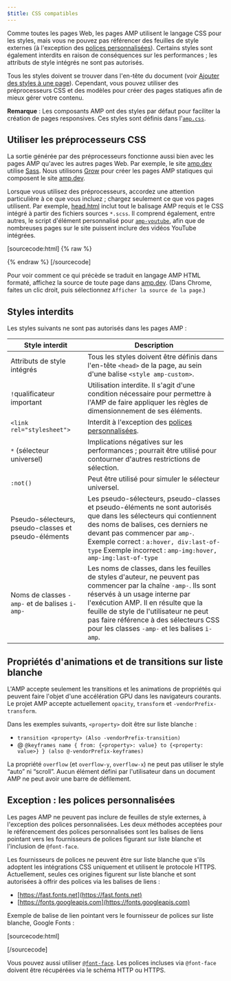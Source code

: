 ```yaml
---
$title: CSS compatibles
---
```


Comme toutes les pages Web, les pages AMP utilisent le langage CSS pour les styles, mais vous ne pouvez pas référencer des feuilles de style externes (à l'exception des [polices personnalisées](#the-custom-fonts-exception)).
Certains styles sont également interdits en raison de conséquences sur les performances ; les attributs de style intégrés ne sont pas autorisés.

Tous les styles doivent se trouver dans l'en-tête du document (voir [Ajouter des styles à une page](../../../../documentation/guides-and-tutorials/learn/validation-workflow/validate_amp.md)).
Cependant, vous pouvez utiliser des préprocesseurs CSS et des modèles pour créer des pages statiques afin de mieux gérer votre contenu.

**Remarque** : Les composants AMP ont des styles par défaut pour faciliter la création de pages responsives.
Ces styles sont définis dans l'[`amp.css`](https://github.com/ampproject/amphtml/blob/master/css/amp.css).

## Utiliser les préprocesseurs CSS <a name="using-css-preprocessors"></a>

La sortie générée par des préprocesseurs fonctionne aussi bien avec les pages AMP qu'avec les autres pages Web.
Par exemple, le site [amp.dev](https://amp.dev/) utilise [Sass](http://sass-lang.com/).
Nous utilisons [Grow](http://grow.io/) pour créer les pages AMP statiques qui composent le site [amp.dev](https://amp.dev/).

Lorsque vous utilisez des préprocesseurs, accordez une attention particulière à ce que vous incluez ; chargez seulement ce que vos pages utilisent.
Par exemple, [head.html](https://github.com/ampproject/docs/blob/master/views/partials/head.html) inclut tout le balisage AMP requis et le CSS intégré à partir des fichiers sources `*.scss`.
Il comprend également, entre autres, le script d'élément personnalisé pour [`amp-youtube`](../../../../documentation/components/reference/amp-youtube.md), afin que de nombreuses pages sur le site puissent inclure des vidéos YouTube intégrées.

[sourcecode:html] {% raw %}

<head>
  <meta charset="utf-8">
  <meta name="viewport" content="width=device-width">
  <meta property="og:description" content="{% if doc.description %}{{doc.description}} – {% endif %}AMP Project">
  <meta name="description" content="{% if doc.description %}{{doc.description}} – {% endif %}AMP Project">

  <title>AMP Project</title>
  <link rel="shortcut icon" href="/static/img/amp_favicon.png">
  <link rel="canonical" href="{{doc.url}}">
  <link href="https://fonts.googleapis.com/css?family=Roboto:200,300,400,500,700" rel="stylesheet" type="text/css">
  <style amp-custom>
  {% include "/assets/css/main.min.css" %}
  </style>

  <style amp-boilerplate>body{-webkit-animation:-amp-start 8s steps(1,end) 0s 1 normal both;-moz-animation:-amp-start 8s steps(1,end) 0s 1 normal both;-ms-animation:-amp-start 8s steps(1,end) 0s 1 normal both;animation:-amp-start 8s steps(1,end) 0s 1 normal both}@-webkit-keyframes -amp-start{from{visibility:hidden}to{visibility:visible}}@-moz-keyframes -amp-start{from{visibility:hidden}to{visibility:visible}}@-ms-keyframes -amp-start{from{visibility:hidden}to{visibility:visible}}@-o-keyframes -amp-start{from{visibility:hidden}to{visibility:visible}}@keyframes -amp-start{from{visibility:hidden}to{visibility:visible}}</style><noscript><style amp-boilerplate>body{-webkit-animation:none;-moz-animation:none;-ms-animation:none;animation:none}</style></noscript>
  <script async src="https://cdn.ampproject.org/v0.js"></script>
  <script async custom-element="amp-carousel" src="https://cdn.ampproject.org/v0/amp-carousel-0.1.js"></script>
  <script async custom-element="amp-analytics" src="https://cdn.ampproject.org/v0/amp-analytics-0.1.js"></script>
  <script async custom-element="amp-lightbox" src="https://cdn.ampproject.org/v0/amp-lightbox-0.1.js"></script>
  <script async custom-element="amp-youtube" src="https://cdn.ampproject.org/v0/amp-youtube-0.1.js"></script>
  <script async custom-element="amp-sidebar" src="https://cdn.ampproject.org/v0/amp-sidebar-0.1.js"></script>
  <script async custom-element="amp-iframe" src="https://cdn.ampproject.org/v0/amp-iframe-0.1.js"></script>
</head>
{% endraw %} [/sourcecode]

Pour voir comment ce qui précède se traduit en langage AMP HTML formaté, affichez la source de toute page dans [amp.dev](https://amp.dev/).
(Dans Chrome, faites un clic droit, puis sélectionnez `Afficher la source de la page`.)

## Styles interdits

Les styles suivants ne sont pas autorisés dans les pages AMP :

<table>
  <thead>
    <tr>
      <th data-th="Banned style">Style interdit</th>
      <th data-th="Description">Description</th>
    </tr>
  </thead>
  <tbody>
    <tr>
      <td data-th="Banned style">Attributs de style intégrés</td>
      <td data-th="Description">Tous les styles doivent être définis dans l'en-tête <code>&lt;head&gt;</code> de la page, au sein d'une balise <code>&lt;style amp-custom&gt;</code>.</td>
    </tr>
    <tr>
      <td data-th="Banned style"><code>!</code>qualificateur important </td>
      <td data-th="Description">Utilisation interdite.
      Il s'agit d'une condition nécessaire pour permettre à l'AMP de faire appliquer les règles de dimensionnement de ses éléments.</td>
    </tr>
    <tr>
      <td data-th="Banned style"><code>&lt;link rel="stylesheet"&gt;</code></td>
      <td data-th="Description">Interdit à l'exception des <a href="#the-custom-fonts-exception">polices personnalisées</a>.</td>
    </tr>
    <tr>
      <td data-th="Banned style"><code>*</code> (sélecteur universel)</td>
      <td data-th="Description">Implications négatives sur les performances ; pourrait être utilisé pour contourner d'autres restrictions de sélection.</td>
    </tr>
    <tr>
      <td data-th="Banned style"><code>:not()</code></td>
      <td data-th="Description">Peut être utilisé pour simuler le sélecteur universel.</td>
    </tr>
    <tr>
      <td data-th="Banned style">Pseudo-sélecteurs, pseudo-classes et pseudo-éléments</td>
      <td data-th="Description">Les pseudo-sélecteurs, pseudo-classes et pseudo-éléments ne sont autorisés que dans les sélecteurs qui contiennent des noms de balises, ces derniers ne devant pas commencer par <code>amp-</code>.
      Exemple correct : <code>a:hover, div:last-of-type</code>
      Exemple incorrect : <code>amp-img:hover, amp-img:last-of-type</code></td>
    </tr>
    <tr>
      <td data-th="Banned style">Noms de classes <code>-amp-</code> et de balises <code>i-amp-</code></td>
      <td data-th="Description">Les noms de classes, dans les feuilles de styles d'auteur, ne peuvent pas commencer par la chaîne <code>-amp-</code>. Ils sont réservés à un usage interne par l'exécution AMP. Il en résulte que la feuille de style de l'utilisateur ne peut pas faire référence à des sélecteurs CSS pour les classes <code>-amp-</code> et les balises <code>i-amp</code>.</td>
    </tr>
  </tbody>
</table>

## Propriétés d'animations et de transitions sur liste blanche <a name="the-custom-fonts-exception"></a>

L'AMP accepte seulement les transitions et les animations de propriétés qui peuvent faire l'objet d'une accélération GPU dans les navigateurs courants.
Le projet AMP accepte actuellement `opacity`, `transform` et `-vendorPrefix-transform`.

Dans les exemples suivants, `<property>` doit être sur liste blanche :

- `transition <property> (Also -vendorPrefix-transition)`
- @ `@keyframes name { from: {<property>: value} to {<property: value>} } (also @-vendorPrefix-keyframes)`

La propriété `overflow` (et `overflow-y`, `overflow-x`) ne peut pas utiliser le style “auto” ni “scroll”.
Aucun élément défini par l'utilisateur dans un document AMP ne peut avoir une barre de défilement.

## Exception : les polices personnalisées

Les pages AMP ne peuvent pas inclure de feuilles de style externes, à l'exception des polices personnalisées.
Les deux méthodes acceptées pour le référencement des polices personnalisées sont les balises de liens pointant vers les fournisseurs de polices figurant sur liste blanche et l'inclusion de `@font-face`.

Les fournisseurs de polices ne peuvent être sur liste blanche que s'ils adoptent les intégrations CSS uniquement et utilisent le protocole HTTPS. Actuellement, seules ces origines figurent sur liste blanche et sont autorisées à offrir des polices via les balises de liens :

- [https://fast.fonts.net](https://fast.fonts.net)
- [https://fonts.googleapis.com](https://fonts.googleapis.com)

Exemple de balise de lien pointant vers le fournisseur de polices sur liste blanche, Google Fonts :

[sourcecode:html]

<link rel="stylesheet" href="https://fonts.googleapis.com/css?family=Tangerine">
[/sourcecode]

Vous pouvez aussi utiliser [`@font-face`](https://developer.mozilla.org/fr-FR/docs/Web/CSS/@font-face).
Les polices incluses via `@font-face` doivent être récupérées via le schéma HTTP ou HTTPS.
